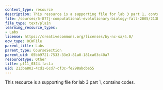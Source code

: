 ```yaml
---
content_type: resource
description: This resource is a supporting file for lab 3 part 1, contains codes.
file: /courses/6-877j-computational-evolutionary-biology-fall-2005/213ba8024cd16cd7cf3cfe298abcbe55_pf11_0344.fasta
file_type: text/plain
learning_resource_types:
- Labs
license: https://creativecommons.org/licenses/by-nc-sa/4.0/
ocw_type: OCWFile
parent_title: Labs
parent_type: CourseSection
parent_uid: 05bb9721-7533-33e3-81a0-181ca03c40a7
resourcetype: Other
title: pf11_0344.fasta
uid: 213ba802-4cd1-6cd7-cf3c-fe298abcbe55
---
```

This resource is a supporting file for lab 3 part 1, contains codes.